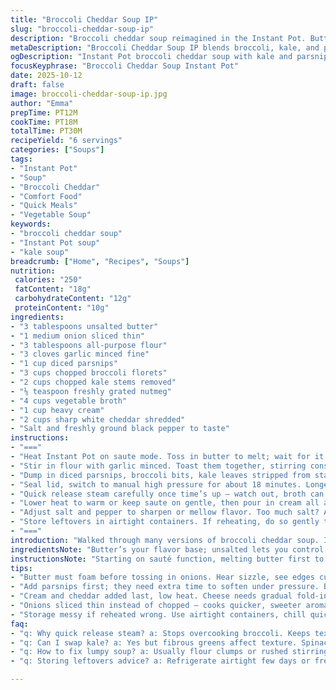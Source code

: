 ```yaml
---
title: "Broccoli Cheddar Soup IP"
slug: "broccoli-cheddar-soup-ip"
description: "Broccoli cheddar soup reimagined in the Instant Pot. Butter and onion sauted to golden, then flour toasted just right to avoid clumps. Fresh carrots swapped for parsnips here, adding earthiness. Broccoli replaced partly with kale for a twist; nuttiness plus nutrition. Aromatic nutmeg nudges flavor forward; vegetable broth simmers everything tender under pressure. Quick release to avoid mush while blending vibrant textures. Cream and sharp cheddar melt smoothly but resist greasiness thanks to careful timing. Salt and pepper lift it all, not bury. Easy comfort food with steps you can trust once you know the cues — aroma, texture, and sound. Six servings that fill bowls with warmth and bite, a blend of rustic and refined. Hands-on magic from stovetop to table, minus fuss and boring."
metaDescription: "Broccoli Cheddar Soup IP blends broccoli, kale, and parsnips in Instant Pot. Toasted roux, nutmeg hint, sharp cheddar melts in creamy broth. Six hearty servings."
ogDescription: "Instant Pot broccoli cheddar soup with kale and parsnips. Nutmeg whispers, toasted flour thickens, sharp cheddar melts without grease. Comfort in six bowls."
focusKeyphrase: "Broccoli Cheddar Soup Instant Pot"
date: 2025-10-12
draft: false
image: broccoli-cheddar-soup-ip.jpg
author: "Emma"
prepTime: PT12M
cookTime: PT18M
totalTime: PT30M
recipeYield: "6 servings"
categories: ["Soups"]
tags:
- "Instant Pot"
- "Soup"
- "Broccoli Cheddar"
- "Comfort Food"
- "Quick Meals"
- "Vegetable Soup"
keywords:
- "broccoli cheddar soup"
- "Instant Pot soup"
- "kale soup"
breadcrumb: ["Home", "Recipes", "Soups"]
nutrition: 
 calories: "250"
 fatContent: "18g"
 carbohydrateContent: "12g"
 proteinContent: "10g"
ingredients:
- "3 tablespoons unsalted butter"
- "1 medium onion sliced thin"
- "3 tablespoons all-purpose flour"
- "3 cloves garlic minced fine"
- "1 cup diced parsnips"
- "3 cups chopped broccoli florets"
- "2 cups chopped kale stems removed"
- "⅛ teaspoon freshly grated nutmeg"
- "4 cups vegetable broth"
- "1 cup heavy cream"
- "2 cups sharp white cheddar shredded"
- "Salt and freshly ground black pepper to taste"
instructions:
- "==="
- "Heat Instant Pot on saute mode. Toss in butter to melt; wait for it to foam and shimmer. Add onion slices — hear that gentle sizzle? Stir often. About 3 minutes until edges turn translucent with golden edges. Sweet aroma builds here; don't rush browning or it turns bitter."
- "Stir in flour with garlic minced. Toast them together, stirring constantly; smells nutty and slightly roasted after 2 to 3 minutes. Crucial for thickening without lumps. Scrape bottom so flour doesn’t clump or burn. Panic sets in if you see dark spots — lower heat, stir more."
- "Dump in diced parsnips, broccoli bits, kale leaves stripped from stalks, nutmeg shaken over like seasoning magic, and pour vegetable broth. Mix to combine exposure to flour. You want visible bits settled evenly, no flour patches."
- "Seal lid, switch to manual high pressure for about 18 minutes. Longer than usual; parsnips take slightly more time to soften but keep broccoli textures intact. Listen for steady hisses, no frantic leaks. A slow steady whistle is enough."
- "Quick release steam carefully once time’s up — watch out, broth can spurt if you’re too eager. Open lid, poke broccoli; it should yield easily to spoon pressure, break apart with gentle stir. This tactile check beats timers."
- "Lower heat to warm or keep saute on gentle, then pour in cream all at once. Wait for swirl in pot, then fold in shredded sharp cheddar gradually. Cheese should melt easily without clumping or oil separation. Stir until velvety smooth; if mixture looks grainy, lower heat and stir longer."
- "Adjust salt and pepper to sharpen or mellow flavor. Too much salt? Add splash cream or broth. Bland? More pepper or a pinch of smoked paprika for surprise. Serve hot, with crusty bread or crackers."
- "Store leftovers in airtight containers. If reheating, do so gently to prevent cheese breaking down. Add extra splash broth or cream to revive texture."
- "==="
introduction: "Walked through many versions of broccoli cheddar soup. Instant Pot method? Game changer, hands down. Key first step: browning onions in butter until translucent but not burnt; aroma tells the story. Skip that, and the broth stays flat. Changing carrots for parsnips — surprise hit for me, adding subtle earthiness and sweetness. Then kale joins broccoli for greener bite, texture contrast that keeps bowl interesting. Nutmeg? Tiny dose makes big difference, warming up flavors without overpowering. Pressure cook timing tweaked a few minutes longer — balance softness and texture. Quick release a must to stop overcooking. Cream and sharp cheddar stirred at the end, careful heat to avoid curdling. Salt and pepper adjustments at last. Not some run-of-the-mill puree, but a rustic blend you spoon and don’t forget. Seasoned cooks know these tweaks save countless batches. Get hands dirty, smells rising. Perfecting soup takes patience, but some shortcuts too."
ingredientsNote: "Butter’s your flavor base; unsalted lets you control salt. Onions sliced thin instead of chopped — cooks faster, releases more sweetness. Flour is thickener but toast carefully, no browned bits or your soup turns gritty. Garlic imparts punch but minced fine to spread evenly without big bites. Swapped carrots for parsnips here — parsnips soften slower, so added 3 minutes pressure. Parsnips give a subtle nutty sweetness that changed the whole profile for me. Broccoli mixed with kale stalk-free for textural variety; kale can be fibrous but here it melds well and adds depth. Nutmeg isn’t optional; just a pinch wakes up all the greens. Vegetable broth preferably low sodium so salt control easy later. Cream for richness; heavy cream thickens mouthfeel. Sharp white cheddar for that signature tang and melt — try Gruyere for twist or fontina for smoother melt. Salt/pepper final adjustments to taste, seasoning is personal."
instructionsNote: "Starting on sauté function, melting butter first to foam signals right temperature. Onions cook until edges curling — translucent means sugars released, avoid raw taste. Adding flour next creates a roux — stirring and toasting builds aroma, reduces rawness and lumps. Garlic minced fine for even distribution, toss in right with flour for toasting. Incorporate parsnips, broccoli, kale and broth carefully; stirring keeps flour dispersed, critical or you get flour clouds or gloops later. Sealing lid for high pressure cooks roots and greens evenly. I extend cooking time slightly from traditional 15 to 18 minutes because of parsnips’ density. Quick release important; slow natural release overcooks broccoli into mush. After pressure, test texture: broccoli should soft-yet-intact, breaking with gentle stir, not falling apart completely. Lower heat to warm for adding cream and cheese slowly melting; cheese added at end prevents greasy separation. Salt and pepper last, tasting critical, with options like smoked paprika for background heat. Stored in fridge or freezer, reheat with care adding splash of broth to loosen thickness. Keep an ear on pot sounds during sauté and pressure to avoid burning or undercooking — sensory cooking at its best."
tips:
- "Butter must foam before tossing in onions. Hear sizzle, see edges curling translucent not brown. That scent signals sugar release. Skip it, broth stays flat. Flour toasted with garlic — stir often, no dark spots or burnt flour lurks. Scrape bottom constantly. Flour toasted 2 to 3 minutes gives nutty aroma and lump-free thickening. Don’t rush, smell guides you."
- "Add parsnips first; they need extra time to soften under pressure. Broccoli and kale follow because they cook faster, texture matters. Pressure cook 18 minutes high manual, longer than carrot versions. Listen for steady whistle, no frantic leaks. Quick release steam immediately to keep broccoli firm without mush."
- "Cream and cheddar added last, low heat. Cheese needs gradual fold-in or separates oily flakes. If grainy texture shows, lower heat and stir longer. Sharp cheddar for bite; try Gruyere for sweetness or fontina for silkiness if cheddar too strong. Salt gently; too much salt? Add splash cream or broth before final tweaks."
- "Onions sliced thin instead of chopped — cooks quicker, sweeter aroma. Mince garlic fine so flavor spreads evenly, no harsh garlic chunks. Nutmeg pinch lifts greens flavor subtly, not overwhelming. Freshly grated nutmeg better than ground for brightness. If no nutmeg, try tiny cinnamon pinch for warm twist."
- "Storage messy if reheated wrong. Use airtight containers, chill quickly. Reheat gently over low heat with added splash broth or cream to loosen thickened soup. Cheese breaks down fast if too hot or microwaved aggressively. Frozen? Thaw overnight in fridge, stir well before warming."
faq:
- "q: Why quick release steam? a: Stops overcooking broccoli. Keeps texture not mushy. Parsnips already softened with longer cook. Natural release risks soft mushy greens. Timing crucial for bite here."
- "q: Can I swap kale? a: Yes but fibrous greens affect texture. Spinach wilts fast, add late. Swiss chard needs stripping stems. Must balance cook times. No kale? add broccoli only, adjust pressure time down 2 minutes maybe."
- "q: How to fix lumpy soup? a: Usually flour clumps or rushed stirring. Toast flour longer on sautŽ or add broth gradually while mixing. Scrape pot bottom often. Blend after pressure helps smooth texture too."
- "q: Storing leftovers advice? a: Refrigerate airtight few days or freeze. Thaw slow fridge. Avoid microwaving fast or cheese splits. Gentle warming needed. Add cream or broth if too thick. Stir to reincorporate oils."

---
```


